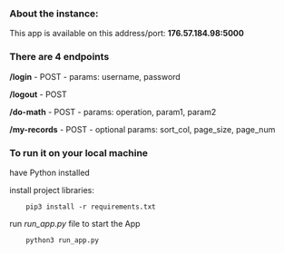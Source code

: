 ### About the instance:

This app is available on this address/port: **176.57.184.98:5000**

### There are 4 endpoints

**/login** - POST - params: username, password

**/logout** - POST

**/do-math** - POST - params: operation, param1, param2

**/my-records** - POST - optional params: sort_col, page_size, page_num

### To run it on your local machine

have Python installed 

install project libraries:

        pip3 install -r requirements.txt

run *run_app.py* file to start the App

        python3 run_app.py